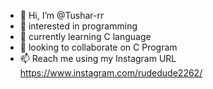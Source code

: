- 👋 Hi, I’m @Tushar-rr
- 👀 interested in programming 
- 🌱 currently learning C language 
- 💞️ looking to collaborate on C Program 
- 📫 Reach me using my Instagram URL https://www.instagram.com/rudedude2262/

<!---
Tushar-rr/Tushar-rr is a ✨ special ✨ repository because its `README.md` (this file) appears on your GitHub profile.
You can click the Preview link to take a look at your changes.
--->
